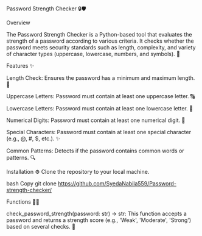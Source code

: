 Password Strength Checker 🔒🛡️

Overview

The Password Strength Checker is a Python-based tool that evaluates the strength of a password according to various criteria. It checks whether the password meets security standards such as length, complexity, and variety of character types (uppercase, lowercase, numbers, and symbols). 🔑

Features ✨

Length Check: Ensures the password has a minimum and maximum length. 📏

Uppercase Letters: Password must contain at least one uppercase letter. 🔠

Lowercase Letters: Password must contain at least one lowercase letter. 🔡

Numerical Digits: Password must contain at least one numerical digit. 🔢

Special Characters: Password must contain at least one special character (e.g., @, #, $, etc.). ✨

Common Patterns: Detects if the password contains common words or patterns. 🔍

Installation ⚙️
Clone the repository to your local machine.

bash
Copy
git clone https://github.com/SyedaNabila559/Password-strength-checker/

Functions 🧑‍💻

check_password_strength(password: str) -> str: This function accepts a password and returns a strength score (e.g., 'Weak', 'Moderate', 'Strong') based on several checks. 🏅
